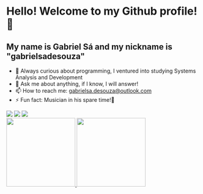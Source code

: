 #  Hello! Welcome to my Github profile! 👋
## My name is Gabriel Sá and my nickname is "gabrielsadesouza"

- 🌱 Always curious about programming, I ventured into studying Systems Analysis and Development
- 💬 Ask me about anything, if I know, I will answer!
- 📫 How to reach me: gabrielsa.desouza@outlook.com
- ⚡ Fun fact: Musician in his spare time!🎷

<div>
<a href="https://www.linkedin.com/in/gabrielsadesouza" target="_blank"><img loading="lazy" src="https://img.shields.io/badge/-LinkedIn-%230077B5?style=for-the-badge&logo=linkedin&logoColor=white" target="_blank"></a> 
<a href="https://instagram.com/gabrielsadesouza" target="_blank"><img loading="lazy" src="https://img.shields.io/badge/-Instagram-%23E4405F?style=for-the-badge&logo=instagram&logoColor=white" target="_blank"></a>
<a href="https://www.youtube.com/@gabrielsadesouza" target="_blank"><img loading="lazy" src="https://img.shields.io/badge/YouTube-FF0000?style=for-the-badge&logo=youtube&logoColor=white" target="_blank"></a>
</div>

<div>
<a href="https://github.com/gabrielsadesouza">
<img loading="lazy" height="180em" src="https://github-readme-stats.vercel.app/api/top-langs/?username=gabrielsadesouza&layout=compact&langs_count=7&theme=dracula"/>
<img loading="lazy" height="180em" src="https://github-readme-stats.vercel.app/api?username=gabrielsadesouza&show_icons=true&theme=dracula&include_all_commits=true&count_private=true"/>
</div>

